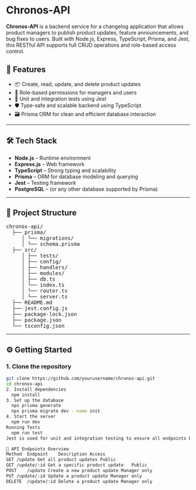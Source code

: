 # Chronos-API

**Chronos-API** is a backend service for a changelog application that allows product managers to publish product updates, feature announcements, and bug fixes to users. Built with Node.js, Express, TypeScript, Prisma, and Jest, this RESTful API supports full CRUD operations and role-based access control.

## 🚀 Features

- 📦 Create, read, update, and delete product updates
- 👥 Role-based permissions for managers and users
- 🧪 Unit and integration tests using Jest
- 🛡️ Type-safe and scalable backend using TypeScript
- 🗃️ Prisma ORM for clean and efficient database interaction

---

## 🛠️ Tech Stack

- **Node.js** – Runtime environment
- **Express.js** – Web framework
- **TypeScript** – Strong typing and scalability
- **Prisma** – ORM for database modeling and querying
- **Jest** – Testing framework
- **PostgreSQL** – (or any other database supported by Prisma)

---

## 📁 Project Structure
<pre>
chronos-api/  
  ├── prisma/  
     │ └── migrations/  
     │ └── schema.prisma 
  ├── src/ 
     │ ├── tests/ 
     │ ├── config/ 
     │ ├── handlers/ 
     │ ├── modules/ 
     │ ├── db.ts 
     │ └── index.ts 
     │ └── router.ts 
     │ └── server.ts 
  ├── README.md 
  ├── jest.config.js 
  ├── package-lock.json 
  ├── package.json 
  └── tsconfig.json 
</pre>



---

## ⚙️ Getting Started

### 1. Clone the repository

```bash
git clone https://github.com/yourusername/chronos-api.git
cd chronos-api
2. Install dependencies
  npm install
3. Set up the database
  npx prisma generate
  npx prisma migrate dev --name init
4. Start the server
  npm run dev
Running Tests
  npm run test
Jest is used for unit and integration testing to ensure all endpoints behave as expected and edge cases are handled.

📖 API Endpoints Overview
Method	Endpoint	Description	Access
GET	/update	Get all product updates	Public
GET	/update/:id	Get a specific product update	Public
POST	/update	Create a new product update	Manager only
PUT	/update/:id	Update a product update	Manager only
DELETE	/update/:id	Delete a product update	Manager only
